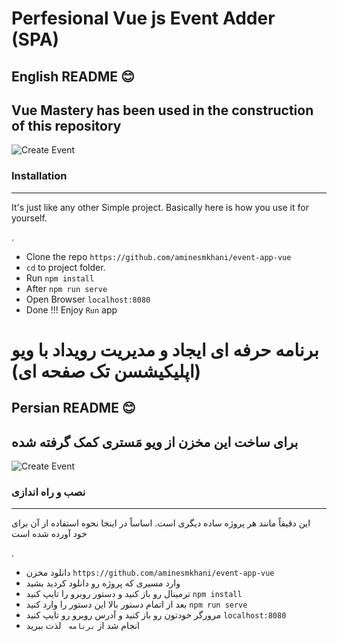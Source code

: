 # Perfesional Vue js Event Adder (SPA)

## English README 😊
## Vue Mastery has been used in the construction of this repository 


![Create Event](https://uupload.ir/files/x1ie_1.png)

### Installation
___
It's just like any other Simple project. Basically here is how you use it for yourself.

.

- Clone the repo `https://github.com/aminesmkhani/event-app-vue`
- `cd` to project folder.
- Run `npm install`
- After `npm run serve`
- Open Browser `localhost:8080`
- Done !!! Enjoy `Run` app

# برنامه حرفه ای ایجاد و مدیریت رویداد با ویو (اپلیکیشسن تک صفحه ای)

## Persian README 😊
## برای ساخت این مخزن از ویو مَستری کمک گرفته شده


![Create Event](https://uupload.ir/files/x1ie_1.png)


### نصب و راه اندازی
___
این دقیقاً مانند هر پروژه ساده دیگری است. اساساً در اینجا نحوه استفاده از آن برای خود آورده شده است

.

- دانلود مخزن `https://github.com/aminesmkhani/event-app-vue`
- وارد مسیری که پروژه رو دانلود کردید بشید
- ترمینال رو باز کنید و دستور روبرو را تایپ کنید `npm install`
- بعد از اتمام دستور بالا این دستور را وارد کنید `npm run serve`
- مرورگر خودتون رو باز کنید و آدرس روبرو رو تایپ کنید `localhost:8080`
- انجام شد از `برنامه ` لذت ببرید



